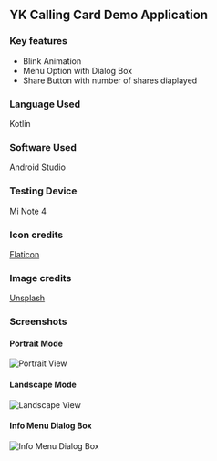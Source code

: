 ## YK Calling Card Demo Application

### Key features
- Blink Animation 
- Menu Option with Dialog Box 
- Share Button with number of shares diaplayed 

### Language Used 
Kotlin 

### Software Used 
Android Studio 

### Testing Device 
Mi Note 4 

### Icon credits 
[Flaticon](https://www.flaticon.com)

### Image credits
[Unsplash](https://unsplash.com)

### Screenshots 

#### Portrait Mode
![Portrait View](https://user-images.githubusercontent.com/39722898/84806843-f3de5680-b023-11ea-93cc-468d3cee8a91.jpg)

#### Landscape Mode
![Landscape View](https://user-images.githubusercontent.com/39722898/84806896-0789bd00-b024-11ea-81c6-59e9926c5881.jpg)

#### Info Menu Dialog Box
![Info Menu Dialog Box](https://user-images.githubusercontent.com/39722898/84806945-1ec8aa80-b024-11ea-9172-74c85890f4a3.jpg)
